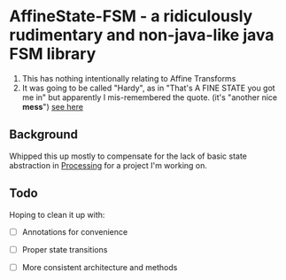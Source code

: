# AffineState-FSM - a ridiculously rudimentary and non-java-like java FSM library

1. This has nothing intentionally relating to Affine Transforms
2. It was going to be called "Hardy", as in "That's A FINE STATE you got me in" but apparently I mis-remembered the quote. (it's "another nice **mess**") [see here](https://www.youtube.com/watch?v=cIPfEBuA7HY)

## Background

Whipped this up mostly to compensate for the lack of basic state abstraction in [Processing](http://processing.org/) for a project I'm working on.


## Todo

Hoping to clean it up with:

- [ ] Annotations for convenience
- [ ] Proper state transitions
- [ ] More consistent architecture and methods





